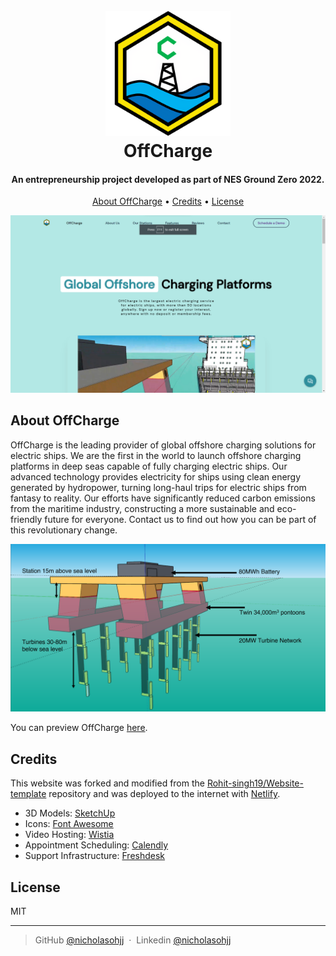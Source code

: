 
<h1 align="center">
  <br>
  <a href="https://offcharge.netlify.app/"><img src=Images/readme/logo.png alt="OffCharge" width="200"></a>
  <br>
    OffCharge
  <br>
</h1>


<h4 align="center">An entrepreneurship project developed as part of NES Ground Zero 2022.</h4>

<p align="center">
  <a href="#about-offcharge">About OffCharge</a> •
  <a href="#credits">Credits</a> •
  <a href="#license">License</a>
</p>

![screenshot](Images/readme/front-page.png)

## About OffCharge
OffCharge is the leading provider of global offshore charging solutions for electric ships. We are the first in the world to launch offshore charging platforms in deep seas capable of fully charging electric ships. Our advanced technology provides electricity for ships using clean energy generated by hydropower, turning long-haul trips for electric ships from fantasy to reality. Our efforts have significantly reduced carbon emissions from the maritime industry, constructing a more sustainable and eco-friendly future for everyone. Contact us to find out how you can be part of this revolutionary change.

![Product Mockup](Images/readme/mock-up.png)

You can preview OffCharge [here](https://offcharge.netlify.app/).

## Credits

This website was forked and modified from the [Rohit-singh19/Website-template](https://github.com/Rohit-singh19/Website-template) repository and was deployed to the internet with [Netlify](https://www.netlify.com/).

* 3D Models: [SketchUp](https://www.sketchup.com/)
* Icons: [Font Awesome](https://fontawesome.com/icons)
* Video Hosting: [Wistia](https://wistia.com/)
* Appointment Scheduling: [Calendly](https://calendly.com/)
* Support Infrastructure: [Freshdesk](https://freshdesk.com/)

## License

MIT

---

> GitHub [@nicholasohjj](https://github.com/nicholasohjj) &nbsp;&middot;&nbsp;
> Linkedin [@nicholasohjj](https://www.linkedin.com/in/nicholasohjj)


